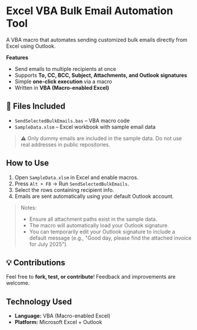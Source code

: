 # Excel VBA Bulk Email Automation Tool

A VBA macro that automates sending customized bulk emails directly from Excel using Outlook.

**Features**
- Send emails to multiple recipients at once  
- Supports **To, CC, BCC, Subject, Attachments, and Outlook signatures**  
- Simple **one-click execution** via a macro  
- Written in **VBA (Macro-enabled Excel)**

## 📂 Files Included
- `SendSelectedBulkEmails.bas` – VBA macro code  
- `SampleData.xlsm` – Excel workbook with sample email data 

> ⚠️ Only dummy emails are included in the sample data. Do not use real addresses in public repositories.

## How to Use
1. Open `SampleData.xlsm` in Excel and enable macros.  
2. Press `Alt + F8` → Run `SendSelectedBulkEmails`.  
3. Select the rows containing recipient info.  
4. Emails are sent automatically using your default Outlook account.  

> Notes:
> - Ensure all attachment paths exist in the sample data.  
> - The macro will automatically load your Outlook signature.  
> - You can temporarily edit your Outlook signature to include a default message (e.g., "Good day, please find the attached invoice for July 2025").

## 💡 Contributions
Feel free to **fork, test, or contribute**! Feedback and improvements are welcome.

## Technology Used
- **Language:** VBA (Macro-enabled Excel)  
- **Platform:** Microsoft Excel + Outlook
